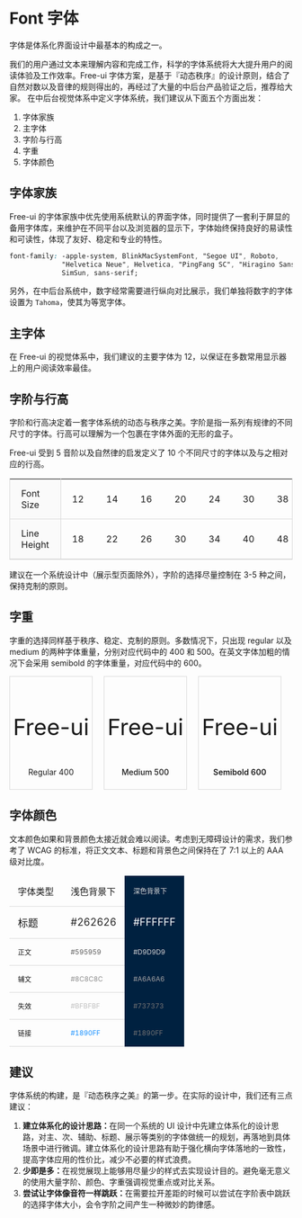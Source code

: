 # Font 字体

字体是体系化界面设计中最基本的构成之一。

我们的用户通过文本来理解内容和完成工作，科学的字体系统将大大提升用户的阅读体验及工作效率。Free-ui 字体方案，是基于『动态秩序』的设计原则，结合了自然对数以及音律的规则得出的，再经过了大量的中后台产品验证之后，推荐给大家。
在中后台视觉体系中定义字体系统，我们建议从下面五个方面出发：

1. 字体家族
2. 主字体
3. 字阶与行高
4. 字重
5. 字体颜色

## 字体家族

Free-ui 的字体家族中优先使用系统默认的界面字体，同时提供了一套利于屏显的备用字体库，来维护在不同平台以及浏览器的显示下，字体始终保持良好的易读性和可读性，体现了友好、稳定和专业的特性。

```css
font-family: -apple-system, BlinkMacSystemFont, "Segoe UI", Roboto,
             "Helvetica Neue", Helvetica, "PingFang SC", "Hiragino Sans GB", "Microsoft YaHei",
             SimSun, sans-serif;
```

另外，在中后台系统中，数字经常需要进行纵向对比展示，我们单独将数字的字体设置为 `Tahoma`，使其为等宽字体。

## 主字体

在 Free-ui 的视觉体系中，我们建议的主要字体为 12，以保证在多数常用显示器上的用户阅读效率最佳。

## 字阶与行高

字阶和行高决定着一套字体系统的动态与秩序之美。字阶是指一系列有规律的不同尺寸的字体。行高可以理解为一个包裹在字体外面的无形的盒子。

Free-ui 受到 5 音阶以及自然律的启发定义了 10 个不同尺寸的字体以及与之相对应的行高。

<table class="font-size">
  <tbody>
    <tr>
      <td class="thead">Font Size</td>
      <td>12</td> 
      <td>14</td> 
      <td>16</td> 
      <td>20</td> 
      <td>24</td> 
      <td>30</td> 
      <td>38</td> 
      <td>46</td> 
      <td>56</td> 
      <td>68</td> 
      <td>...</td> 
    </tr>
    <tr>
      <td class="thead">Line Height</td>
      <td>18</td> 
      <td>22</td>
      <td>26</td> 
      <td>30</td>
      <td>34</td> 
      <td>40</td>
      <td>48</td>
      <td>56</td>
      <td>66</td>
      <td>78</td>
      <td>...</td>
    </tr>
  </tbody>
</table>

<style>
.font-size { width: 100%; border: 1px solid #D9D9D9; }
.font-size td { padding: 15px 20px; border-bottom: 1px solid #D9D9D9; }
.font-size td.thead { border-right: 1px solid #D9D9D9; background-color: #FAFAFA; }
</style>

建议在一个系统设计中（展示型页面除外），字阶的选择尽量控制在 3-5 种之间，保持克制的原则。

## 字重

字重的选择同样基于秩序、稳定、克制的原则。多数情况下，只出现 regular 以及 medium 的两种字体重量，分别对应代码中的 400 和 500。在英文字体加粗的情况下会采用 semibold 的字体重量，对应代码中的 600。

<div class="font-weight">
  <div class="font-weight--inner">
    Free-ui
    <div class="name regular">Regular 400</div>
  </div>
  <div class="font-weight--inner">
    Free-ui
    <div class="name medium">Medium 500</div>
  </div>
  <div class="font-weight--inner">
    Free-ui
    <div class="name semibold">Semibold 600</div>
  </div>
</div>

<style>
  .font-weight { display: flex; }
  .font-weight--inner {
    position: relative;
    width: calc(33.33% - 20px);
    height: 200px;
    margin-right: 20px;
    border: 1px solid #D9D9D9;
    font-size: 40px;
    line-height: 180px;
    text-align: center;
  }
  .font-weight--inner .name {
    position: absolute;
    bottom: 0;
    width: 100%;
    height: 60px;
    font-size: 14px;
    line-height: 60px;
  }
  .name.regular { font-weight: 400; }
  .name.medium { font-weight: 500; }
  .name.semibold { font-weight: 600; }
</style>

## 字体颜色

文本颜色如果和背景颜色太接近就会难以阅读。考虑到无障碍设计的需求，我们参考了 WCAG 的标准，将正文文本、标题和背景色之间保持在了 7:1 以上的 AAA 级对比度。

<table class="font-color">
  <thead>
    <tr>
      <td>字体类型</td>
      <td>浅色背景下</td>
      <td class="text-regular dark">深色背景下</td>
    </tr>
  </thead>
  <tbody>
    <tr>
      <td class="title">标题</td> 
      <td class="title light">#262626</td>
      <td class="title dark">#FFFFFF</td>
    </tr>
    <tr>
      <td class="text-regular">正文</td> 
      <td class="text-regular light">#595959</td>
      <td class="text-regular dark">#D9D9D9</td>
    </tr>
    <tr>
      <td class="text-sub">辅文</td> 
      <td class="text-sub light">#8C8C8C</td>
      <td class="text-sub dark">#A6A6A6</td>
    </tr>
    <tr>
      <td class="text-disabled">失效</td>
      <td class="text-disabled light">#BFBFBF</td>
      <td class="text-disabled dark">#737373</td>
    </tr>
    <tr>
      <td class="text-link">链接</td>
      <td class="text-link light">#1890FF</td>
      <td class="text-link dark">#1890FF</td>
    </tr>
  </tbody>
</table>

<style>
  .font-color { width: 100%; }
  .font-color th, .font-color td { padding: 15px; border-bottom: 1px solid #D9D9D9; }
  .font-color th.dark, .font-color td.dark { border-color: #002140; }
  .dark { background-color: #002140; }
  .title { font-size: 18px; }
  .title.light { color: #262626; }
  .title.dark { color: #FFFFFF; }
  .text-regular { font-size: 12px; }
  .text-regular.light { color: #595959; }
  .text-regular.dark { color: #D9D9D9; }
  .text-sub { font-size: 12px; }
  .text-sub.light { color: #8C8C8C; }
  .text-sub.dark { color: #A6A6A6; }
  .text-disabled { font-size: 12px; }
  .text-disabled.light { color: #BFBFBF; }
  .text-disabled.dark { color: #737373; }
  .text-link { font-size: 12px; }
  .text-link.light { color: #1890FF; }
  .text-link.dark { color: #737373; }
</style>

## 建议

字体系统的构建，是『动态秩序之美』的第一步。在实际的设计中，我们还有三点建议：

1. <strong>建立体系化的设计思路：</strong>在同一个系统的 UI 设计中先建立体系化的设计思路，对主、次、辅助、标题、展示等类别的字体做统一的规划，再落地到具体场景中进行微调。建立体系化的设计思路有助于强化横向字体落地的一致性，提高字体应用的性价比，减少不必要的样式浪费。
2. <strong>少即是多：</strong>在视觉展现上能够用尽量少的样式去实现设计目的。避免毫无意义的使用大量字阶、颜色、字重强调视觉重点或对比关系。
3. <strong>尝试让字体像音符一样跳跃：</strong>在需要拉开差距的时候可以尝试在字阶表中跳跃的选择字体大小，会令字阶之间产生一种微妙的韵律感。
